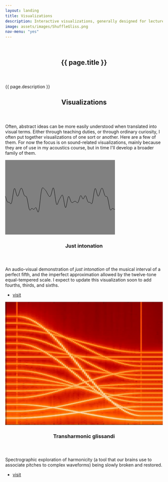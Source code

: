 ```yaml
---
layout: landing
title: Visualizations
description: Interactive visualizations, generally designed for lecture demonstrations.
image: assets/images/ShuffleGliss.png
nav-menu: "yes"
---
```


<!-- Banner -->
<!-- Note: The "styleN" class below should match that of the header element. -->
<section id="banner" class="style2">
	<div class="inner">
		<span class="image">
			<img src="{{ site.baseurl }}/{{ page.image }}" alt="" />
		</span>
		<header class="major">
			<h1>{{ page.title }}</h1>
		</header>
		<div class="content">
			<p>{{ page.description }}</p>
		</div>
	</div>
</section>

<!-- Main -->
<div id="main">

<!-- One -->
<section id="one">
	<div class="inner">
		<header class="major">
			<h2>Visualizations</h2>
		</header>
		<p>
Often, abstract ideas can be more easily understood when translated into visual terms. Either through teaching duties, or through ordinary curiosity, I often put together visualizations of one sort or another. Here are a few of them. For now the focus is on sound-related visualizations, mainly because they are of use in my acoustics course, but in time I'll develop a broader family of them.
</p>
	</div>
</section>

<!-- Two -->
<section id="two" class="spotlights">
	<section>
		<a href="visualizations/justintonation.html" class="image">
			<img src="assets/images/Waveform.png" alt="" data-position="center center" />
		</a>
		<div class="content">
			<div class="inner">
				<header class="major">
					<h3>Just intonation</h3>
				</header>
				<p>An audio-visual demonstration of <i>just intonation</i> of the musical interval of a perfect fifth, and the imperfect approximation allowed by the twelve-tone equal-tempered scale. I expect to update this visualization soon to add fourths, thirds, and sixths.
</p>
				<ul class="actions">
					<li><a href="visualizations/justintonation.html" class="button">visit</a></li>
				</ul>
			</div>
		</div>
	</section>
	<section>
		<a href="visualizations/transharmonics.html" class="image">
			<img src="assets/images/ShuffleGliss.png" alt="" data-position="top center" />
		</a>
		<div class="content">
			<div class="inner">
				<header class="major">
					<h3>Transharmonic glissandi</h3>
				</header>
				<p>Spectrographic exploration of harmonicity (a tool that our brains use to associate pitches to complex waveforms) being slowly broken and restored.</p>
				<ul class="actions">
					<li><a href="visualizations/transharmonics.html" class="button">visit</a></li>
				</ul>
			</div>
		</div>
	</section>



